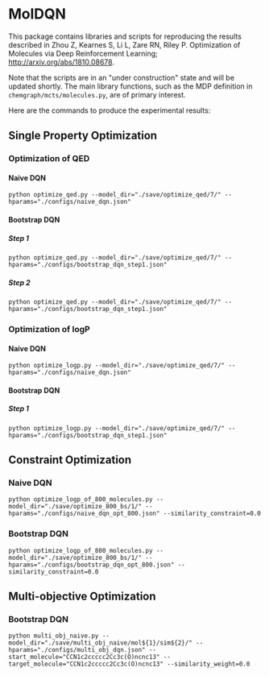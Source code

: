 # MolDQN

This package contains libraries and scripts for reproducing the results
described in Zhou Z, Kearnes S, Li L, Zare RN, Riley P. Optimization of
Molecules via Deep Reinforcement Learning; http://arxiv.org/abs/1810.08678.

Note that the scripts are in an "under construction" state and will be updated
shortly. The main library functions, such as the MDP definition in
`chemgraph/mcts/molecules.py`, are of primary interest.

Here are the commands to produce the experimental results:

## Single Property Optimization

### Optimization of QED

#### Naive DQN

```
python optimize_qed.py --model_dir="./save/optimize_qed/7/" --hparams="./configs/naive_dqn.json"
```

#### Bootstrap DQN
##### Step 1
```
python optimize_qed.py --model_dir="./save/optimize_qed/7/" --hparams="./configs/bootstrap_dqn_step1.json"
```
##### Step 2
```
python optimize_qed.py --model_dir="./save/optimize_qed/7/" --hparams="./configs/bootstrap_dqn_step1.json"
```
### Optimization of logP

#### Naive DQN

```
python optimize_logp.py --model_dir="./save/optimize_qed/7/" --hparams="./configs/naive_dqn.json"
```

#### Bootstrap DQN
##### Step 1
```
python optimize_logp.py --model_dir="./save/optimize_qed/7/" --hparams="./configs/bootstrap_dqn_step1.json"
```

## Constraint Optimization

### Naive DQN
```
python optimize_logp_of_800_molecules.py --model_dir="./save/optimize_800_bs/1/" --hparams="./configs/naive_dqn_opt_800.json" --similarity_constraint=0.0
```
### Bootstrap DQN
```
python optimize_logp_of_800_molecules.py --model_dir="./save/optimize_800_bs/1/" --hparams="./configs/bootstrap_dqn_opt_800.json" --similarity_constraint=0.0
```

## Multi-objective Optimization

### Bootstrap DQN
```
python multi_obj_naive.py --model_dir="./save/multi_obj_naive/mol${1}/sim${2}/" --hparams="./configs/multi_obj_dqn.json" --start_molecule="CCN1c2ccccc2Cc3c(O)ncnc13" --target_molecule="CCN1c2ccccc2Cc3c(O)ncnc13" --similarity_weight=0.0
```

